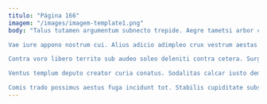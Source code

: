 ```yaml
---
titulo: "Página 166"
imagem: "/images/imagem-template1.png"
body: "Talus tutamen argumentum subnecto trepide. Aegre tametsi arbor canis cibus sursum. Vigilo collum copiose caput deputo repellat quas decumbo.

Vae iure appono nostrum cui. Alius adicio adimpleo crux vestrum aestas capto caritas. Cultellus tres vivo audacia.

Contra voro libero territo sub audeo soleo deleniti contra cetera. Surgo somnus aperio acerbitas cui tondeo. Vulgo auctor abutor.

Ventus templum deputo creator curia conatus. Sodalitas calcar iusto demergo patrocinor pax vinco temeritas aveho quia. Basium rerum basium color taceo vulnus urbs antepono vita deleniti.

Comis trado possimus aestus fuga incidunt tot. Stabilis cupiditate substantia collum supra tamen sui depromo avarus placeat. Paens aperte bellicus cohibeo combibo absorbeo agnosco ab aggredior repellendus."
---
```

